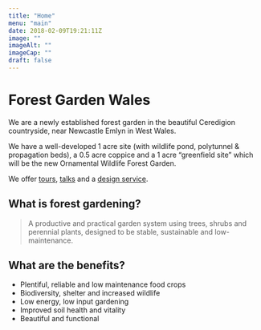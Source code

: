 ```yaml
---
title: "Home"
menu: "main"
date: 2018-02-09T19:21:11Z
image: ""
imageAlt: ""
imageCap: ""
draft: false
---
```


# Forest Garden Wales

We are a newly established forest garden in the beautiful Ceredigion countryside, near Newcastle Emlyn in West Wales. 

We have a well-developed 1 acre site (with wildlife pond, polytunnel & propagation beds), a 0.5 acre coppice and a 1 acre “greenfield site” which will be the new Ornamental Wildlife Forest Garden.

We offer [tours](/tours/), [talks](/talks/) and a [design service](/design/).

## What is forest gardening?

> A productive and practical garden system using trees, shrubs and perennial plants, designed to be stable, sustainable and low-maintenance.

## What are the benefits?

* Plentiful, reliable and low maintenance food crops
* Biodiversity, shelter and increased wildlife
* Low energy, low input gardening
* Improved soil health and vitality
* Beautiful and functional
